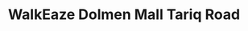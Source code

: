 ---
title: "WalkEaze Dolmen Mall Tariq Road"
url: /karachi/walkeaze-dolmen-mall-tariq-road/
shop: clothes
---